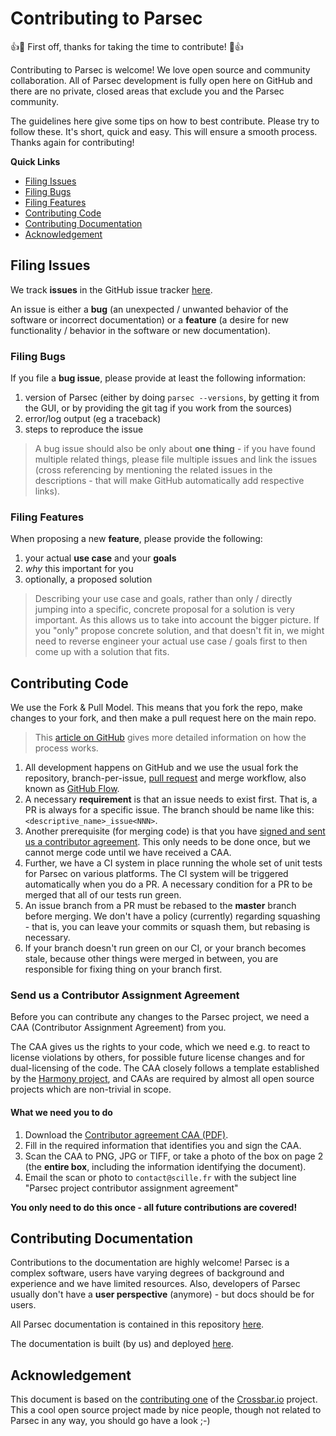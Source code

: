 # Contributing to Parsec

:+1::tada: First off, thanks for taking the time to contribute! :tada::+1:

Contributing to Parsec is welcome! We love open source and community collaboration. All of Parsec development is fully open here on GitHub and there are no private, closed areas that exclude you and the Parsec community.

The guidelines here give some tips on how to best contribute. Please try to follow these. It's short, quick and easy. This will ensure a smooth process. Thanks again for contributing!

**Quick Links**

* [Filing Issues](#filing-issues)
* [Filing Bugs](#filing-bugs)
* [Filing Features](#filing-features)
* [Contributing Code](#contributing-code)
* [Contributing Documentation](#contributing-documentation)
* [Acknowledgement](#acknowledgement)

## Filing Issues

We track **issues** in the GitHub issue tracker [here](https://github.com/Scille/parsec-cloud/issues).

An issue is either a **bug** (an unexpected / unwanted behavior of the software or incorrect documentation) or a **feature** (a desire for new functionality / behavior in the software or new documentation).

### Filing Bugs

If you file a **bug issue**, please provide at least the following information:

1. version of Parsec (either by doing `parsec --versions`, by getting it from the GUI, or by providing the git tag if you work from the sources)
2. error/log output (eg a traceback)
3. steps to reproduce the issue

> A bug issue should also be only about **one thing** - if you have found multiple related things, please file multiple issues and link the issues (cross referencing by mentioning the related issues in the descriptions - that will make GitHub automatically add respective links).

### Filing Features

When proposing a new **feature**, please provide the following:

1. your actual **use case** and your **goals**
2. *why* this important for you
3. optionally, a proposed solution

> Describing your use case and goals, rather than only / directly jumping into a specific, concrete proposal for a solution is very important. As this allows us to take into account the bigger picture. If you "only" propose concrete solution, and that doesn't fit in, we might need to reverse engineer your actual use case / goals first to then come up with a solution that fits.

## Contributing Code

We use the Fork & Pull Model. This means that you fork the repo, make changes to your fork, and then make a pull request here on the main repo.

> This [article on GitHub](https://help.github.com/articles/using-pull-requests) gives more detailed information on how the process works.

1. All development happens on GitHub and we use the usual fork the repository, branch-per-issue, [pull request](https://help.github.com/articles/using-pull-requests) and merge workflow, also known as [GitHub Flow](https://guides.github.com/introduction/flow/).
2. A necessary **requirement** is that an issue needs to exist first. That is, a PR is always for a specific issue. The branch should be name like this: `<descriptive_name>_issue<NNN>`.
3. Another prerequisite (for merging code) is that you have [signed and sent us a contributor agreement](#send-us-a-contributor-assignment-agreement). This only needs to be done once, but we cannot merge code until we have received a CAA.
4. Further, we have a CI system in place running the whole set of unit tests for Parsec on various platforms. The CI system will be triggered automatically when you do a PR. A necessary condition for a PR to be merged that all of our tests run green.
5. An issue branch from a PR must be rebased to the **master** branch before merging. We don't have a policy (currently) regarding squashing - that is, you can leave your commits or squash them, but rebasing is necessary.
6. If your branch doesn't run green on our CI, or your branch becomes stale, because other things were merged in between, you are responsible for fixing thing on your branch first.

### Send us a Contributor Assignment Agreement

Before you can contribute any changes to the Parsec project, we need a CAA (Contributor Assignment Agreement) from you.

The CAA gives us the rights to your code, which we need e.g. to react to license violations by others, for possible future license changes and for dual-licensing of the code. The CAA closely follows a template established by the [Harmony project](http://harmonyagreements.org/), and CAAs are required by almost all open source projects which are non-trivial in scope.

#### What we need you to do

1. Download the [Contributor agreement CAA (PDF)](https://github.com/scille/parsec-cloud/raw/master/docs/legal/contributor_agreement.pdf).
2. Fill in the required information that identifies you and sign the CAA.
3. Scan the CAA to PNG, JPG or TIFF, or take a photo of the box on page 2 (the **entire box**, including the information identifying the document).
4. Email the scan or photo to `contact@scille.fr` with the subject line "Parsec project contributor assignment agreement"

**You only need to do this once - all future contributions are covered!**

## Contributing Documentation

Contributions to the documentation are highly welcome! Parsec is a complex software, users have varying degrees of background and experience and we have limited resources. Also, developers of Parsec usually don't have a **user perspective** (anymore) - but docs should be for users.

All Parsec documentation is contained in this repository [here](https://github.com/Scille/parsec-cloud/tree/master/docs).

The documentation is built (by us) and deployed [here](http://docs.parsec.cloud).

## Acknowledgement

This document is based on the [contributing one](https://github.com/crossbario/crossbar/blob/master/CONTRIBUTING.md)
of the [Crossbar.io](https://crossbar.io/) project.
This a cool open source project made by nice people, though not related to Parsec in any way, you should go have a look ;-)
